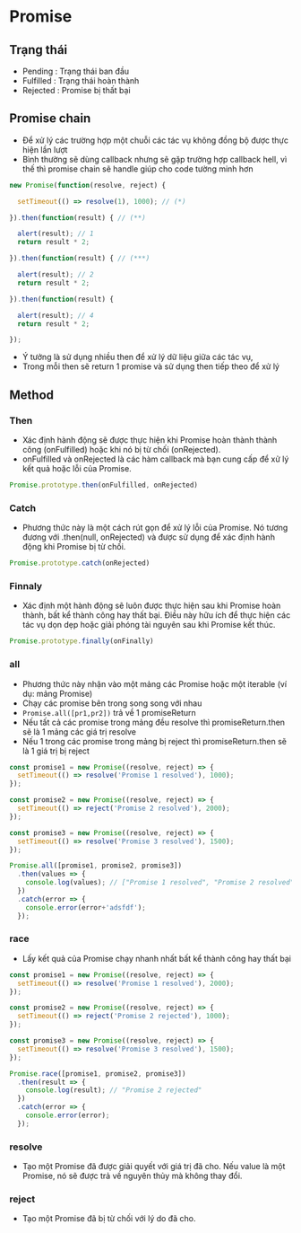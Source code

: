 # Promise
## Trạng thái
- Pending : Trạng thái ban đầu
- Fulfilled : Trạng thái hoàn thành
- Rejected : Promise bị thất bại
## Promise chain
- Để xử lý các trường hợp một chuỗi các tác vụ không đồng bộ được thực hiện lần lượt
- Bình thường sẽ dùng callback nhưng sẽ gặp trường hợp callback hell, vì thế thì promise chain sẽ handle giúp cho code tường minh hơn
```js
new Promise(function(resolve, reject) {

  setTimeout(() => resolve(1), 1000); // (*)

}).then(function(result) { // (**)

  alert(result); // 1
  return result * 2;

}).then(function(result) { // (***)

  alert(result); // 2
  return result * 2;

}).then(function(result) {

  alert(result); // 4
  return result * 2;

});
```
- Ý tưởng là sử dụng nhiều then để xử lý dữ liệu giữa các tác vụ,
- Trong mỗi then sẽ return 1 promise và sử dụng then tiếp theo để xử lý
## Method
### Then
- Xác định hành động sẽ được thực hiện khi Promise hoàn thành thành công (onFulfilled) hoặc khi nó bị từ chối (onRejected).
- onFulfilled và onRejected là các hàm callback mà bạn cung cấp để xử lý kết quả hoặc lỗi của Promise.
```js
Promise.prototype.then(onFulfilled, onRejected)
```
### Catch
- Phương thức này là một cách rút gọn để xử lý lỗi của Promise. Nó tương đương với .then(null, onRejected) và được sử dụng để xác định hành động khi Promise bị từ chối.
```js
Promise.prototype.catch(onRejected)
```
### Finnaly
- Xác định một hành động sẽ luôn được thực hiện sau khi Promise hoàn thành, bất kể thành công hay thất bại. Điều này hữu ích để thực hiện các tác vụ dọn dẹp hoặc giải phóng tài nguyên sau khi Promise kết thúc.
```js
Promise.prototype.finally(onFinally)
```
### all
- Phương thức này nhận vào một mảng các Promise hoặc một iterable (ví dụ: mảng Promise)
- Chạy các promise bên trong song song với nhau
- `Promise.all([pr1,pr2])` trả về 1 promiseReturn
- Nếu tất cả các promise trong mảng đều resolve thì promiseReturn.then sẽ là 1 mảng các giá trị resolve
- Nếu 1 trong các promise trong mảng bị reject thì promiseReturn.then sẽ là 1 giá trị bị reject
```js
const promise1 = new Promise((resolve, reject) => {
  setTimeout(() => resolve('Promise 1 resolved'), 1000);
});

const promise2 = new Promise((resolve, reject) => {
  setTimeout(() => reject('Promise 2 resolved'), 2000);
});

const promise3 = new Promise((resolve, reject) => {
  setTimeout(() => resolve('Promise 3 resolved'), 1500);
});

Promise.all([promise1, promise2, promise3])
  .then(values => {
    console.log(values); // ["Promise 1 resolved", "Promise 2 resolved", "Promise 3 resolved"]
  })
  .catch(error => {
    console.error(error+'adsfdf');
  });
```
### race
- Lấy kết quả của Promise chạy nhanh nhất bất kể thành công hay thất bại
```js
const promise1 = new Promise((resolve, reject) => {
  setTimeout(() => resolve('Promise 1 resolved'), 2000);
});

const promise2 = new Promise((resolve, reject) => {
  setTimeout(() => reject('Promise 2 rejected'), 1000);
});

const promise3 = new Promise((resolve, reject) => {
  setTimeout(() => resolve('Promise 3 resolved'), 1500);
});

Promise.race([promise1, promise2, promise3])
  .then(result => {
    console.log(result); // "Promise 2 rejected"
  })
  .catch(error => {
    console.error(error);
  });
```
### resolve
- Tạo một Promise đã được giải quyết với giá trị đã cho. Nếu value là một Promise, nó sẽ được trả về nguyên thủy mà không thay đổi.
### reject
- Tạo một Promise đã bị từ chối với lý do đã cho.